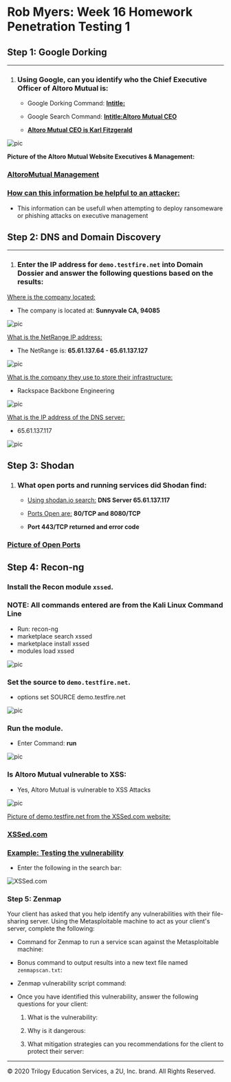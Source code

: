 # Rob Myers: Week 16 Homework Penetration Testing 1

## Step 1: Google Dorking
---

1. ### Using Google, can you identify who the Chief Executive Officer of Altoro Mutual is:

    * Google Dorking Command: **<u>Intitle:</U>** 

    * Google Search Command: <u>**Intitle:Altoro Mutual CEO**</u>

    * <u> **Altoro Mutual CEO is Karl Fitzgerald** </u>

![pic](IMAGE/kar1.PNG) 

**Picture of the Altoro Mutual Website Executives & Management:**

### [AltoroMutual Management](IMAGE/1.PNG)
 

### <u> How can this information be helpful to an attacker: </U>

* This information can be usefull when attempting to deploy ransomeware or phishing attacks on executive management

## Step 2: DNS and Domain Discovery
---

1. ### Enter the IP address for `demo.testfire.net` into Domain Dossier and answer the following questions based on the results:

<u>Where is the company located:</U> 
 
* The company is located at: **Sunnyvale CA, 94085**

![pic](IMAGE/CA.PNG) 

  <u>What is the NetRange IP address:</u>

* The NetRange is: **65.61.137.64 - 65.61.137.127**

![pic](IMAGE/net.PNG)  

  <U>What is the company they use to store their infrastructure:</U>

* Rackspace Backbone Engineering

![pic](IMAGE/rac.PNG) 

  <u>What is the IP address of the DNS server:</U>

* 65.61.137.117

![pic](IMAGE/dns.PNG)  

## Step 3: Shodan

1. ### What open ports and running services did Shodan find:

   * <u>Using shodan.io search:</u> **DNS Server 65.61.137.117**

   * <u>Ports Open are:</U> **80/TCP and 8080/TCP** 

   * **Port 443/TCP returned and error code**

### [Picture of Open Ports](IMAGE/port.PNG) 

## Step 4: Recon-ng

### Install the Recon module `xssed`.

### **NOTE:** All commands entered are from the Kali Linux Command Line

* Run: recon-ng
* marketplace search xssed
* marketplace install xssed
* modules load xssed 

![pic](IMAGE/load.PNG)  

### Set the source to `demo.testfire.net`. 

* options set SOURCE demo.testfire.net

![pic](IMAGE/src.PNG) 

### Run the module. 

* Enter Command: **run**

![pic](IMAGE/run.PNG) 

### Is Altoro Mutual vulnerable to XSS: 

* Yes, Altoro Mutual is vulnerable to XSS Attacks

![pic](IMAGE/yes.PNG) 

<u>Picture of demo.testfire.net from the XSSed.com website:</u>

### [XSSed.com](IMAGE/xss.PNG)

### <u>Example: Testing the vulnerability</u> 

* Enter the following in the search bar: <script>alert("GOVIKINGS")</script>

![XSSed.com](IMAGE/v.PNG) 

### Step 5: Zenmap

Your client has asked that you help identify any vulnerabilities with their file-sharing server. Using the Metasploitable machine to act as your client's server, complete the following:

- Command for Zenmap to run a service scan against the Metasploitable machine: 
 
- Bonus command to output results into a new text file named `zenmapscan.txt`:

- Zenmap vulnerability script command: 

- Once you have identified this vulnerability, answer the following questions for your client:
  1. What is the vulnerability:

  2. Why is it dangerous:

  3. What mitigation strategies can you recommendations for the client to protect their server:

---
© 2020 Trilogy Education Services, a 2U, Inc. brand. All Rights Reserved.  